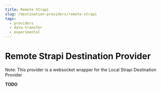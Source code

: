 ```yaml
---
title: Remote Strapi
slug: /destination-providers/remote-strapi
tags:
  - providers
  - data-transfer
  - experimental
---
```


# Remote Strapi Destination Provider

Note: This provider is a websocket wrapper for the Local Strapi Destination Provider

**TODO**
